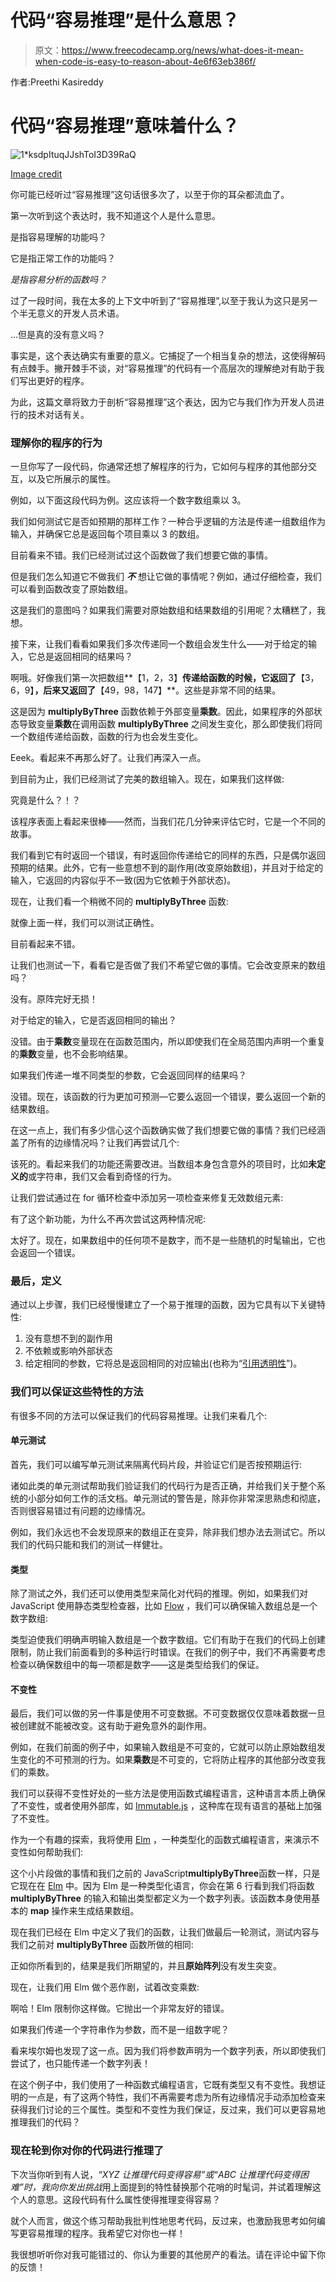# 代码“容易推理”是什么意思？

> 原文：<https://www.freecodecamp.org/news/what-does-it-mean-when-code-is-easy-to-reason-about-4e6f63eb386f/>

作者:Preethi Kasireddy

# 代码“容易推理”意味着什么？

![1*ksdpItuqJJshToI3D39RaQ](img/649f399a56022c452ce79fb4436d0fb7.png)

[Image credit](https://www.teachingchannel.org/blog/ausl/2015/02/04/elements-of-thinking-how-do-your-students-think/)

你可能已经听过“容易推理”这句话很多次了，以至于你的耳朵都流血了。

第一次听到这个表达时，我不知道这个人是什么意思。

是指容易理解的功能吗？

它是指正常工作的功能吗？

*是指容易分析的函数吗？*

过了一段时间，我在太多的上下文中听到了“容易推理”,以至于我认为这只是另一个半无意义的开发人员术语。

…但是真的没有意义吗？

事实是，这个表达确实有重要的意义。它捕捉了一个相当复杂的想法，这使得解码有点棘手。撇开棘手不谈，对“容易推理”的代码有一个高层次的理解绝对有助于我们写出更好的程序。

为此，这篇文章将致力于剖析“容易推理”这个表达，因为它与我们作为开发人员进行的技术对话有关。

### 理解你的程序的行为

一旦你写了一段代码，你通常还想了解程序的行为，它如何与程序的其他部分交互，以及它所展示的属性。

例如，以下面这段代码为例。这应该将一个数字数组乘以 3。

我们如何测试它是否如预期的那样工作？一种合乎逻辑的方法是传递一组数组作为输入，并确保它总是返回每个项目乘以 3 的数组。

目前看来不错。我们已经测试过这个函数做了我们想要它做的事情。

但是我们怎么知道它不做我们 ***不*** 想让它做的事情呢？例如，通过仔细检查，我们可以看到函数改变了原始数组。

这是我们的意图吗？如果我们需要对原始数组和结果数组的引用呢？太糟糕了，我想。

接下来，让我们看看如果我们多次传递同一个数组会发生什么——对于给定的输入，它总是返回相同的结果吗？

啊哦。好像我们第一次把数组**【1，2，3】**传递给函数的时候，它返回了**【3，6，9】**，后来又返回了**【49，98，147】**。这些是非常不同的结果。

这是因为 **multiplyByThree** 函数依赖于外部变量**乘数**。因此，如果程序的外部状态导致变量**乘数**在调用函数 **multiplyByThree** 之间发生变化，那么即使我们将同一个数组传递给函数，函数的行为也会发生变化。

Eeek。看起来不再那么好了。让我们再深入一点。

到目前为止，我们已经测试了完美的数组输入。现在，如果我们这样做:

究竟是什么？！？

该程序表面上看起来很棒——然而，当我们花几分钟来评估它时，它是一个不同的故事。

我们看到它有时返回一个错误，有时返回你传递给它的同样的东西，只是偶尔返回预期的结果。此外，它有一些意想不到的副作用(改变原始数组)，并且对于给定的输入，它返回的内容似乎不一致(因为它依赖于外部状态)。

现在，让我们看一个稍微不同的 **multiplyByThree** 函数:

就像上面一样，我们可以测试正确性。

目前看起来不错。

让我们也测试一下，看看它是否做了我们不希望它做的事情。它会改变原来的数组吗？

没有。原阵完好无损！

对于给定的输入，它是否返回相同的输出？

没错。由于**乘数**变量现在在函数范围内，所以即使我们在全局范围内声明一个重复的**乘数**变量，也不会影响结果。

如果我们传递一堆不同类型的参数，它会返回同样的结果吗？

没错。现在，该函数的行为更加可预测—它要么返回一个错误，要么返回一个新的结果数组。

在这一点上，我们有多少信心这个函数确实做了我们想要它做的事情？我们已经涵盖了所有的边缘情况吗？让我们再尝试几个:

该死的。看起来我们的功能还需要改进。当数组本身包含意外的项目时，比如**未定义的**或字符串，我们又会看到奇怪的行为。

让我们尝试通过在 for 循环检查中添加另一项检查来修复无效数组元素:

有了这个新功能，为什么不再次尝试这两种情况呢:

太好了。现在，如果数组中的任何项不是数字，而不是一些随机的时髦输出，它也会返回一个错误。

### 最后，定义

通过以上步骤，我们已经慢慢建立了一个易于推理的函数，因为它具有以下关键特性:

1.  没有意想不到的副作用
2.  不依赖或影响外部状态
3.  给定相同的参数，它将总是返回相同的对应输出(也称为“[引用透明性](https://en.wikipedia.org/wiki/Referential_transparency)”)。

### 我们可以保证这些特性的方法

有很多不同的方法可以保证我们的代码容易推理。让我们来看几个:

#### **单元测试**

首先，我们可以编写单元测试来隔离代码片段，并验证它们是否按预期运行:

诸如此类的单元测试帮助我们验证我们的代码行为是否正确，并给我们关于整个系统的小部分如何工作的活文档。单元测试的警告是，除非你非常深思熟虑和彻底，否则很容易错过有问题的边缘情况。

例如，我们永远也不会发现原来的数组正在变异，除非我们想办法去测试它。所以我们的代码只能和我们的测试一样健壮。

#### **类型**

除了测试之外，我们还可以使用类型来简化对代码的推理。例如，如果我们对 JavaScript 使用静态类型检查器，比如 [Flow](https://flowtype.org/) ，我们可以确保输入数组总是一个数字数组:

类型迫使我们明确声明输入数组是一个数字数组。它们有助于在我们的代码上创建限制，防止我们前面看到的多种运行时错误。在我们的例子中，我们不再需要考虑检查以确保数组中的每一项都是数字——这是类型给我们的保证。

#### **不变性**

最后，我们可以做的另一件事是使用不可变数据。不可变数据仅仅意味着数据一旦被创建就不能被改变。这有助于避免意外的副作用。

例如，在我们前面的例子中，如果输入数组是不可变的，它就可以防止原始数组发生变化的不可预测的行为。如果**乘数**是不可变的，它将防止程序的其他部分改变我们的乘数。

我们可以获得不变性好处的一些方法是使用函数式编程语言，这种语言本质上确保了不变性，或者使用外部库，如 [Immutable.js](https://facebook.github.io/immutable-js/) ，这种库在现有语言的基础上加强了不变性。

作为一个有趣的探索，我将使用 [Elm](http://elm-lang.org/) ，一种类型化的函数式编程语言，来演示不变性如何帮助我们:

这个小片段做的事情和我们之前的 JavaScript**multiplyByThree**函数一样，只是它现在在 [Elm](http://elm-lang.org/) 中。因为 Elm 是一种类型化语言，你会在第 6 行看到我们将函数 **multiplyByThree** 的输入和输出类型都定义为一个数字列表。该函数本身使用基本的 **map** 操作来生成结果数组。

现在我们已经在 Elm 中定义了我们的函数，让我们做最后一轮测试，测试内容与我们之前对 **multiplyByThree** 函数所做的相同:

正如你所看到的，结果是我们所期望的，并且**原始阵列**没有发生突变。

现在，让我们用 Elm 做个恶作剧，试着改变乘数:

啊哈！Elm 限制你这样做。它抛出一个非常友好的错误。

如果我们传递一个字符串作为参数，而不是一组数字呢？

看来埃尔姆也发现了这一点。因为我们将参数声明为一个数字列表，所以即使我们尝试了，也只能传递一个数字列表！

在这个例子中，我们使用了一种函数式编程语言，它既有类型又有不变性。我想证明的一点是，有了这两个特性，我们不再需要考虑为所有边缘情况手动添加检查来获得我们讨论的三个属性。类型和不变性为我们保证，反过来，我们可以更容易地推理我们的代码？

### 现在轮到你对你的代码进行推理了

下次当你听到有人说，*“XYZ 让推理代码变得容易”*或*“ABC 让推理代码变得困难”时，我向你发出挑战*用上面提到的特性替换那个花哨的时髦词，并试着理解这个人的意思。这段代码有什么属性使得推理变得容易？

就个人而言，做这个练习帮助我批判性地思考代码，反过来，也激励我思考如何编写更容易推理的程序。我希望它对你也一样！

我很想听听你对我可能错过的、你认为重要的其他房产的看法。请在评论中留下你的反馈！
